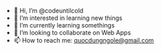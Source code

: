- 👋 Hi, I’m @codeuntilcold
- 👀 I’m interested in learning new things
- 🌱 I’m currently learning somethings
- 💞️ I’m looking to collaborate on Web Apps
- 📫 How to reach me: quocdungngole@gmail.com

<!---
codeuntilcold/codeuntilcold is a ✨ special ✨ repository because its `README.md` (this file) appears on your GitHub profile.
You can click the Preview link to take a look at your changes.
--->
